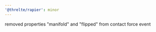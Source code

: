 ```yaml
---
'@threlte/rapier': minor
---
```


removed properties "manifold" and "flipped" from contact force event
